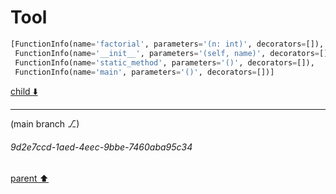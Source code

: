 # Tool

```python
[FunctionInfo(name='factorial', parameters='(n: int)', decorators=[]),
 FunctionInfo(name='__init__', parameters='(self, name)', decorators=[]),
 FunctionInfo(name='static_method', parameters='()', decorators=[]),
 FunctionInfo(name='main', parameters='()', decorators=[])]
```

[child ⬇️](#9d2e7ccd-1aed-4eec-9bbe-7460aba95c34)

---

(main branch ⎇)
###### 9d2e7ccd-1aed-4eec-9bbe-7460aba95c34
[parent ⬆️](#d1a09700-9604-4825-af2f-5f6faa6d8a50)
